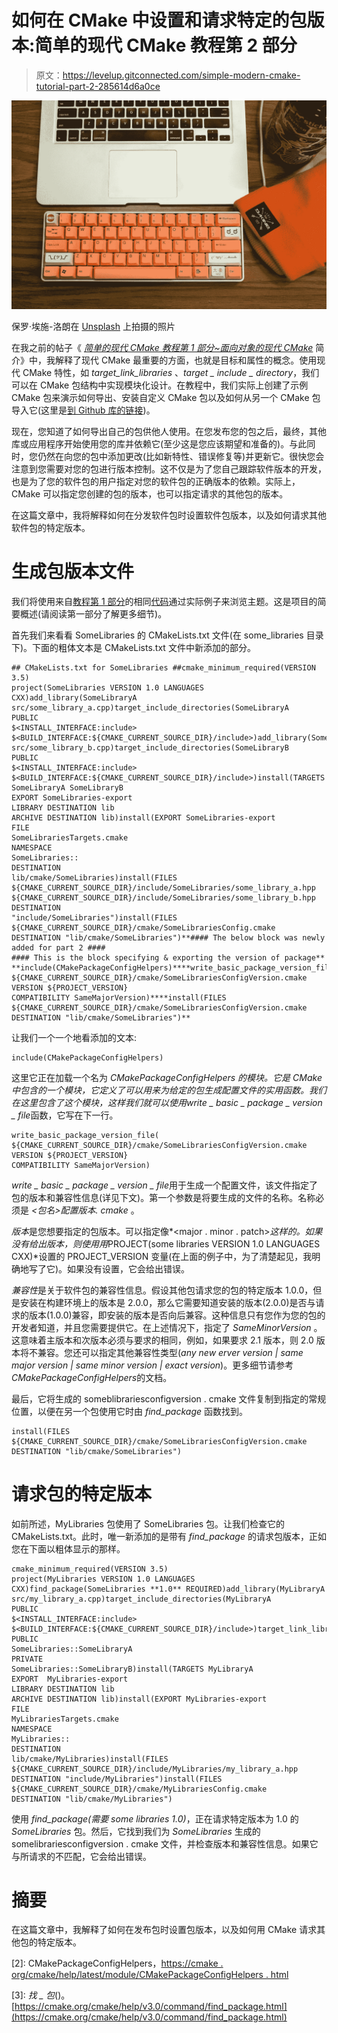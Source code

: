 # 如何在 CMake 中设置和请求特定的包版本:简单的现代 CMake 教程第 2 部分

> 原文：<https://levelup.gitconnected.com/simple-modern-cmake-tutorial-part-2-285614d6a0ce>

![](img/be3985dcb47e20adeef2d59051a1ad11.png)

保罗·埃施-洛朗在 [Unsplash](https://unsplash.com?utm_source=medium&utm_medium=referral) 上拍摄的照片

在我之前的帖子《 [*简单的现代 CMake 教程第 1 部分~面向对象的现代 CMake*](/simple-modern-cmake-tutorial-b0c1c362cd2c) 简介》中，我解释了现代 CMake 最重要的方面，也就是目标和属性的概念。使用现代 CMake 特性，如 *target_link_libraries* 、*target _ include _ directory*，我们可以在 CMake 包结构中实现模块化设计。在教程中，我们实际上创建了示例 CMake 包来演示如何导出、安装自定义 CMake 包以及如何从另一个 CMake 包导入它(这里是[到 Github 库的链接](https://github.com/rjhcnf/cmake_tutorial))。

现在，您知道了如何导出自己的包供他人使用。在您发布您的包之后，最终，其他库或应用程序开始使用您的库并依赖它(至少这是您应该期望和准备的)。与此同时，您仍然在向您的包中添加更改(比如新特性、错误修复等)并更新它。很快您会注意到您需要对您的包进行版本控制。这不仅是为了您自己跟踪软件版本的开发，也是为了您的软件包的用户指定对您的软件包的正确版本的依赖。实际上，CMake 可以指定您创建的包的版本，也可以指定请求的其他包的版本。

在这篇文章中，我将解释如何在分发软件包时设置软件包版本，以及如何请求其他软件包的特定版本。

# 生成包版本文件

我们将使用来自[教程第 1 部分](/simple-modern-cmake-tutorial-b0c1c362cd2c)的相同[代码](https://github.com/rjhcnf/cmake_tutorial)通过实际例子来浏览主题。这是项目的简要概述(请阅读第一部分了解更多细节)。

首先我们来看看 SomeLibraries 的 CMakeLists.txt 文件(在 some_libraries 目录下)。下面的粗体文本是 CMakeLists.txt 文件中新添加的部分。

```
## CMakeLists.txt for SomeLibraries ##cmake_minimum_required(VERSION 3.5)
project(SomeLibraries VERSION 1.0 LANGUAGES CXX)add_library(SomeLibraryA src/some_library_a.cpp)target_include_directories(SomeLibraryA
PUBLIC
$<INSTALL_INTERFACE:include>
$<BUILD_INTERFACE:${CMAKE_CURRENT_SOURCE_DIR}/include>)add_library(SomeLibraryB src/some_library_b.cpp)target_include_directories(SomeLibraryB
PUBLIC
$<INSTALL_INTERFACE:include>
$<BUILD_INTERFACE:${CMAKE_CURRENT_SOURCE_DIR}/include>)install(TARGETS SomeLibraryA SomeLibraryB
EXPORT SomeLibraries-export
LIBRARY DESTINATION lib
ARCHIVE DESTINATION lib)install(EXPORT SomeLibraries-export
FILE
SomeLibrariesTargets.cmake
NAMESPACE
SomeLibraries::
DESTINATION
lib/cmake/SomeLibraries)install(FILES
${CMAKE_CURRENT_SOURCE_DIR}/include/SomeLibraries/some_library_a.hpp
${CMAKE_CURRENT_SOURCE_DIR}/include/SomeLibraries/some_library_b.hpp
DESTINATION
"include/SomeLibraries")install(FILES
${CMAKE_CURRENT_SOURCE_DIR}/cmake/SomeLibrariesConfig.cmake
DESTINATION "lib/cmake/SomeLibraries")**#### The below block was newly added for part 2 ####
#### This is the block specifying & exporting the version of package** **include(CMakePackageConfigHelpers)****write_basic_package_version_file(
${CMAKE_CURRENT_SOURCE_DIR}/cmake/SomeLibrariesConfigVersion.cmake
VERSION ${PROJECT_VERSION}
COMPATIBILITY SameMajorVersion)****install(FILES
${CMAKE_CURRENT_SOURCE_DIR}/cmake/SomeLibrariesConfigVersion.cmake
DESTINATION "lib/cmake/SomeLibraries")**
```

让我们一个一个地看添加的文本:

```
include(CMakePackageConfigHelpers)
```

这里它正在加载一个名为 *CMakePackageConfigHelpers 的模块。*它是 CMake 中包含的一个模块，它定义了可以用来为给定的包生成配置文件的实用函数。我们在这里包含了这个模块，这样我们就可以使用*write _ basic _ package _ version _ file*函数，它写在下一行。

```
write_basic_package_version_file( ${CMAKE_CURRENT_SOURCE_DIR}/cmake/SomeLibrariesConfigVersion.cmake VERSION ${PROJECT_VERSION} 
COMPATIBILITY SameMajorVersion)
```

*write _ basic _ package _ version _ file*用于生成一个配置文件，该文件指定了包的版本和兼容性信息(详见下文)。第一个参数是将要生成的文件的名称。名称必须是 *<包名>配置版本. cmake* 。

*版本*是您想要指定的包版本。可以指定像*<major . minor . patch>*这样的。如果没有给出版本，则使用用*PROJECT(some libraries VERSION 1.0 LANGUAGES CXX)*设置的 PROJECT_VERSION 变量(在上面的例子中，为了清楚起见，我明确地写了它)。如果没有设置，它会给出错误。

*兼容性*是关于软件包的兼容性信息。假设其他包请求您的包的特定版本 1.0.0，但是安装在构建环境上的版本是 2.0.0，那么它需要知道安装的版本(2.0.0)是否与请求的版本(1.0.0)兼容，即安装的版本是否向后兼容。这种信息只有您作为您的包的开发者知道，并且您需要提供它。在上述情况下，指定了 *SameMinorVersion* 。这意味着主版本和次版本必须与要求的相同，例如，如果要求 2.1 版本，则 2.0 版本将不兼容。您还可以指定其他兼容性类型(*any new erver version | same major version | same minor version | exact version*)。更多细节请参考*CMakePackageConfigHelpers*的文档。

最后，它将生成的 someblibrariesconfigversion . cmake 文件复制到指定的常规位置，以便在另一个包使用它时由 *find_package* 函数找到。

```
install(FILES
${CMAKE_CURRENT_SOURCE_DIR}/cmake/SomeLibrariesConfigVersion.cmake
DESTINATION "lib/cmake/SomeLibraries")
```

# 请求包的特定版本

如前所述，MyLibraries 包使用了 SomeLibraries 包。让我们检查它的 CMakeLists.txt。此时，唯一新添加的是带有 *find_package* 的请求包版本，正如您在下面以粗体显示的那样。

```
cmake_minimum_required(VERSION 3.5)
project(MyLibraries VERSION 1.0 LANGUAGES CXX)find_package(SomeLibraries **1.0** REQUIRED)add_library(MyLibraryA src/my_library_a.cpp)target_include_directories(MyLibraryA
PUBLIC
$<INSTALL_INTERFACE:include>
$<BUILD_INTERFACE:${CMAKE_CURRENT_SOURCE_DIR}/include>)target_link_libraries(MyLibraryA
PUBLIC
SomeLibraries::SomeLibraryA
PRIVATE
SomeLibraries::SomeLibraryB)install(TARGETS MyLibraryA
EXPORT  MyLibraries-export
LIBRARY DESTINATION lib
ARCHIVE DESTINATION lib)install(EXPORT MyLibraries-export
FILE
MyLibrariesTargets.cmake
NAMESPACE
MyLibraries::
DESTINATION
lib/cmake/MyLibraries)install(FILES
${CMAKE_CURRENT_SOURCE_DIR}/include/MyLibraries/my_library_a.hpp
DESTINATION "include/MyLibraries")install(FILES
${CMAKE_CURRENT_SOURCE_DIR}/cmake/MyLibrariesConfig.cmake
DESTINATION "lib/cmake/MyLibraries")
```

使用 *find_package(需要 some libraries 1.0)*，正在请求特定版本为 1.0 的 *SomeLibraries* 包。然后，它找到我们为 *SomeLibraries* 生成的 somelibrariesconfigversion . cmake 文件，并检查版本和兼容性信息。如果它与所请求的不匹配，它会给出错误。

# 摘要

在这篇文章中，我解释了如何在发布包时设置包版本，以及如何用 CMake 请求其他包的特定版本。

[1]:软件版本，[https://en.wikipedia.org/wiki/Software_versioning](https://en.wikipedia.org/wiki/Software_versioning)

[2]: CMakePackageConfigHelpers，[https://cmake . org/cmake/help/latest/module/CMakePackageConfigHelpers . html](https://cmake.org/cmake/help/latest/module/CMakePackageConfigHelpers.html)

[3]: *找 _ 包*()。[https://cmake.org/cmake/help/v3.0/command/find_package.html](https://cmake.org/cmake/help/v3.0/command/find_package.html)